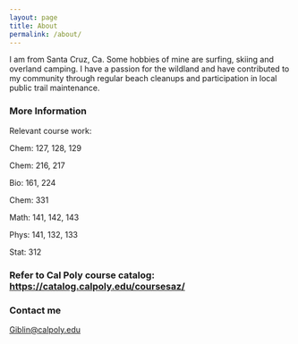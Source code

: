 ```yaml
---
layout: page
title: About
permalink: /about/
---
```

I am from Santa Cruz, Ca. Some hobbies of mine are surfing, skiing and overland camping. I have a passion for the wildland and have contributed to my community through regular beach cleanups and participation in local public trail maintenance. 

### More Information
Relevant course work:

Chem: 127, 128, 129

Chem: 216, 217

Bio: 161, 224

Chem: 331

Math: 141, 142, 143

Phys: 141, 132, 133

Stat: 312

### Refer to Cal Poly course catalog: https://catalog.calpoly.edu/coursesaz/
### Contact me

Giblin@calpoly.edu
